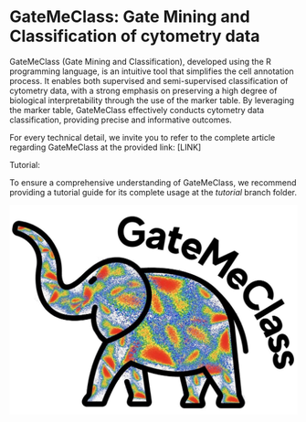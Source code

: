 # GateMeClass: Gate Mining and Classification of cytometry data

GateMeClass (Gate Mining and Classification), developed using the R programming language, is an intuitive tool that simplifies the cell annotation process.
It enables both supervised and semi-supervised classification of cytometry data, with a strong emphasis on preserving a high degree of biological interpretability through the use of the marker table. By leveraging the marker table, GateMeClass effectively conducts cytometry data classification, providing precise and informative outcomes.

For every technical detail, we invite you to refer to the complete article regarding GateMeClass at the provided link: [LINK]

Tutorial: 

To ensure a comprehensive understanding of GateMeClass, we recommend providing a tutorial guide for its complete usage at the *tutorial* branch folder.

![de:hub.de-Projekt](logo.jpg)
